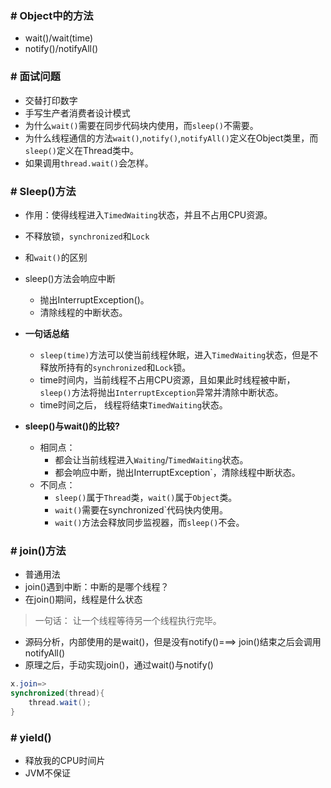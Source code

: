 ### # Object中的方法
* wait()/wait(time)
* notify()/notifyAll()

### # 面试问题
* 交替打印数字
* 手写生产者消费者设计模式
* 为什么`wait()`需要在同步代码块内使用，而`sleep()`不需要。
* 为什么线程通信的方法`wait()`,`notify()`,`notifyAll()`定义在Object类里，而`sleep()`定义在Thread类中。
* 如果调用`thread.wait()`会怎样。


### # Sleep()方法
* 作用：使得线程进入`TimedWaiting`状态，并且不占用CPU资源。
* 不释放锁，`synchronized`和`Lock`
* 和`wait()`的区别 
* sleep()方法会响应中断
    * 抛出InterruptException()。
    * 清除线程的中断状态。
    
* **一句话总结**
    * `sleep(time)`方法可以使当前线程休眠，进入`TimedWaiting`状态，但是不释放所持有的`synchronized`和`Lock`锁。
    * time时间内，当前线程不占用CPU资源，且如果此时线程被中断，`sleep()`方法将抛出`InterruptException`异常并清除中断状态。
    * time时间之后， 线程将结束`TimedWaiting`状态。
    
* **sleep()与wait()的比较?**
    * 相同点：
        * 都会让当前线程进入`Waiting`/`TimedWaiting`状态。
        * 都会响应中断，抛出InterruptException`，清除线程中断状态。
    * 不同点：
        * `sleep()`属于`Thread`类，`wait()`属于`Object`类。
        * `wait()`需要在synchronized`代码快内使用。
        * `wait()`方法会释放同步监视器，而`sleep()`不会。
        
    
### # join()方法
* 普通用法
* join()遇到中断：中断的是哪个线程？
* 在join()期间，线程是什么状态
> 一句话： 让一个线程等待另一个线程执行完毕。
* 源码分析，内部使用的是wait()，但是没有notify()===> join()结束之后会调用notifyAll()
* 原理之后，手动实现join()，通过wait()与notify()
```java
x.join=>
synchronized(thread){
    thread.wait();
}
```


### # yield()
* 释放我的CPU时间片
* JVM不保证